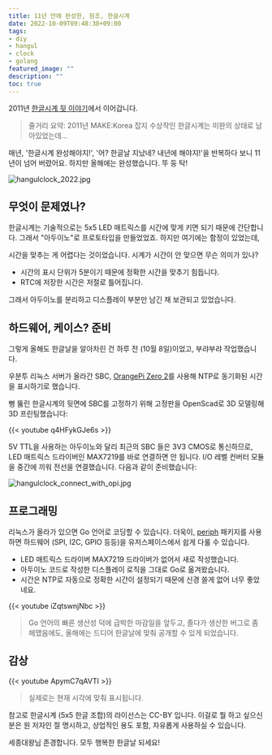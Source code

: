 ```yaml
---
title: 11년 만에 완성한, 원조, 한글시계 
date: 2022-10-09T09:48:38+09:00
tags:
- diy
- hangul
- clock
- golang
featured_image: ""
description: ""
toc: true
---
```


2011년 [한글시계 뒷 이야기](https://homin.dev/blog/p=493/)에서 이어갑니다.

> 줄거리 요약: 2011년 MAKE:Korea 잡지 수상작인 한글시계는 미완의 상태로 남아있었는데...

매년, '한글시계 완성해야지!', '어? 한글날 지났네? 내년에 해야지!'을 반복하다 보니 11년이 넘어 버렸어요.
하지만 올해에는 완성했습니다. 뚜 둥 탁!

![hangulclock_2022.jpg](https://asset.homin.dev/blog/img/hangulclock_2022.webp)

## 무엇이 문제였나?

한글시계는 기술적으로는 5x5 LED 매트릭스를 시간에 맞게 키면 되기 때문에 간단합니다.
그래서 "아두이노"로 프로토타입을 만들었었죠. 하지만 여기에는 함정이 있었는데,

시간을 맞추는 게 어렵다는 것이었습니다. 시계가 시간이 안 맞으면 무슨 의미가 있나?

- 시간의 표시 단위가 5분이기 때문에 정확한 시간을 맞추기 힘듭니다.
- RTC에 저장한 시간은 저절로 틀어집니다.

그래서 아두이노를 분리하고 디스플레이 부분만 남긴 채 보관되고 있었습니다.

## 하드웨어, 케이스? 준비

그렇게 올해도 한글날을 알아차린 건 하루 전 (10월 8일)이었고, 부랴부랴 작업했습니다.

우분투 리눅스 서버가 올라간 SBC,
[OrangePi Zero 2](http://www.orangepi.org/html/hardWare/computerAndMicrocontrollers/details/Orange-Pi-Zero-2.html)를
사용해 NTP로 동기화된 시간을 표시하기로 했습니다.

뻥 뚫린 한글시계의 뒷면에 SBC를 고정하기 위해 고정판을 OpenScad로 3D 모델링해 3D 프린팅했습니다:

{{< youtube q4HFykGJe6s >}}

5V TTL을 사용하는 아두이노와 달리 최근의 SBC 들은 3V3 CMOS로 통신하므로, LED 매트릭스 드라이버인 MAX7219를
바로 연결하면 안 됩니다. I/O 레벨 컨버터 모듈을 중간에 끼워 전선을 연결했습니다. 다음과 같이 준비했습니다:

![hangulclock_connect_with_opi.jpg](https://asset.homin.dev/blog/img/hangulclock_connect_with_opi.webp)

## 프로그래밍

리눅스가 올라가 있으면 Go 언어로 코딩할 수 있습니다.
더욱이, [periph](https://periph.io/) 패키지를 사용하면
하드웨어 (SPI, I2C, GPIO 등등)을 유저스페이스에서 쉽게 다룰 수 있습니다.

- LED 매트릭스 드라이버 MAX7219 드라이버가 없어서 새로 작성했습니다.
- 아두이노 코드로 작성한 디스플레이 로직을 그대로 Go로 옮겨왔습니다.
- 시간은 NTP로 자동으로 정확한 시간이 설정되기 때문에 신경 쓸게 없어 너무 좋았네요.

{{< youtube iZqtswnjNbc >}}

> Go 언어의 빠른 생산성 덕에 급박한 마감일을 앞두고, 졸다가 생산한 버그로 좀 헤맸음에도,
> 올해에는 드디어 한글날에 맞춰 공개할 수 있게 되었습니다.

## 감상

{{< youtube ApymC7qAVTI >}}

> 실제로는 현재 시각에 맞춰 표시됩니다.

참고로 한글시계 (5x5 한글 조합)의 라이선스는 CC-BY 입니다.
이걸로 뭘 하고 싶으신 분은 원 저자인 절 명시하고, 상업적인 용도 포함, 자유롭게 사용하실 수 있습니다.

세종대왕님 존경합니다. 모두 행복한 한글날 되세요!